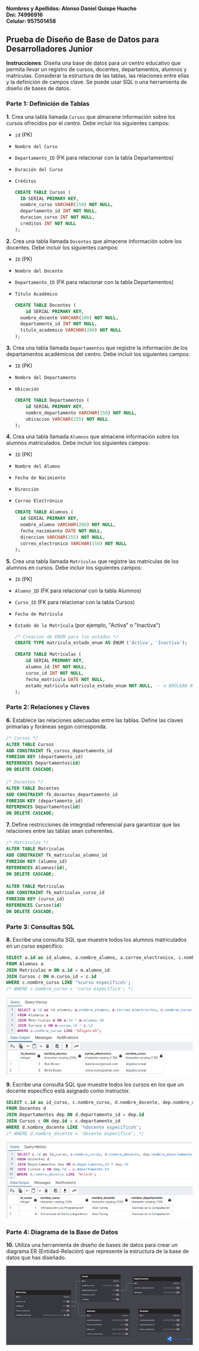 #### Nombres y Apellidos: **Alonso Daniel Quispe Huacho** <br> Dni: **74996916** <br> Celular: **957501458**

## Prueba de Diseño de Base de Datos para Desarrolladores Junior

**Instrucciones**: Diseña una base de datos para un centro educativo que permita llevar un registro de cursos, docentes, departamentos, alumnos y matrículas. Considerar la estructura de las tablas, las relaciones entre ellas y la definición de campos clave. Se puede usar SQL o una herramienta de diseño de bases de datos.

### Parte 1: Definición de Tablas

**1.** Crea una tabla llamada `Cursos` que almacene información sobre los cursos ofrecidos por el centro. Debe incluir los siguientes campos:
- `id` (PK)
- `Nombre del Curso`
- `Departamento_ID` (FK para relacionar con la tabla Departamentos)
- `Duración del Curso`
- `Créditos`

  ```sql
  CREATE TABLE Cursos (
    ID SERIAL PRIMARY KEY,
    nombre_curso VARCHAR(150) NOT NULL,
    departamento_id INT NOT NULL,
    duracion_curso INT NOT NULL,
    creditos INT NOT NULL
  );
  ```

**2.** Crea una tabla llamada `Docentes` que almacene información sobre los docentes. Debe incluir los siguientes campos:
- `ID` (PK)
- `Nombre del Docente`
- `Departamento_ID` (FK para relacionar con la tabla Departamentos)
- `Título Académico`

  ```sql
  CREATE TABLE Docentes (
	  id SERIAL PRIMARY KEY,
  	nombre_docente VARCHAR(200) NOT NULL,
  	departamento_id INT NOT NULL,
  	titulo_academico VARCHAR(200) NOT NULL
  );
  ```

**3.** Crea una tabla llamada `Departamentos` que registre la información de los departamentos académicos del centro. Debe incluir los siguientes campos:
- `ID` (PK)
- `Nombre del Departamento`
- `Ubicación`

  ```sql
  CREATE TABLE Departamentos (
	  id SERIAL PRIMARY KEY,
	  nombre_departamento VARCHAR(150) NOT NULL,
	  ubicacion	VARCHAR(255) NOT NULL
  );
  ```

**4.** Crea una tabla llamada `Alumnos` que almacene información sobre los alumnos matriculados. Debe incluir los siguientes campos:
- `ID` (PK)
- `Nombre del Alumno`
- `Fecha de Nacimiento`
- `Dirección`
- `Correo Electrónico`

  ```sql
  CREATE TABLE Alumnos (
  	id SERIAL PRIMARY KEY,
  	nombre_alumno VARCHAR(200) NOT NULL,
  	fecha_nacimiento DATE NOT NULL,
  	direccion VARCHAR(255) NOT NULL,
  	correo_electronico VARCHAR(150) NOT NULL
  );
  ```

**5.** Crea una tabla llamada `Matrículas` que registre las matrículas de los alumnos en cursos. Debe incluir los siguientes campos:
- `ID` (PK)
- `Alumno_ID` (FK para relacionar con la tabla Alumnos)
- `Curso_ID` (FK para relacionar con la tabla Cursos)
- `Fecha de Matrícula`
- `Estado de la Matrícula` (por ejemplo, "Activa" o "Inactiva")

  ```sql
  /* Creacion de ENUM para los estados */
  CREATE TYPE matricula_estado_enum AS ENUM ('Activa', 'Inactiva');
  ```

  ```sql
  CREATE TABLE Matriculas (
	  id SERIAL PRIMARY KEY,
	  alumno_id INT NOT NULL,
	  curso_id INT NOT NULL,
	  fecha_matricula DATE NOT NULL,
      estado_matricula matricula_estado_enum NOT NULL, -- o BOOLEAN NOT NULL
  );
  ```

### Parte 2: Relaciones y Claves

**6.** Establece las relaciones adecuadas entre las tablas. Define las claves primarias y foráneas según corresponda.

  ```sql
  /* Cursos */
  ALTER TABLE Cursos
  ADD CONSTRAINT fk_cursos_departamento_id
  FOREIGN KEY (departamento_id) 
  REFERENCES Departamentos(id)
  ON DELETE CASCADE;

  /* Docentes */
  ALTER TABLE Docentes
  ADD CONSTRAINT fk_docentes_departamento_id
  FOREIGN KEY (departamento_id) 
  REFERENCES Departamentos(id)
  ON DELETE CASCADE;
  ```
**7.** Define restricciones de integridad referencial para garantizar que las relaciones entre las tablas sean coherentes.

  ```sql
  /* Matrículas */
  ALTER TABLE Matriculas
  ADD CONSTRAINT fk_matriculas_alumno_id
FOREIGN KEY (alumno_id) 
  REFERENCES Alumnos(id),
ON DELETE CASCADE;

  ALTER TABLE Matriculas
ADD CONSTRAINT fk_matriculas_curso_id
FOREIGN KEY (curso_id) 
  REFERENCES Cursos(id)
  ON DELETE CASCADE;
  ```
### Parte 3: Consultas SQL

**8.** Escribe una consulta SQL que muestre todos los alumnos matriculados en un curso específico.
  ```sql
  SELECT a.id as id_alumno, a.nombre_alumno, a.correo_electronico, c.nombre_curso
  FROM Alumnos a
  JOIN Matriculas m ON a.id = m.alumno_id
  JOIN Cursos c ON m.curso_id = c.id
  WHERE c.nombre_curso LIKE '%curso específico%'; 
  /* WHERE c.nombre_curso = 'curso específico'; */
  ```
  ![Consulta 1](assets/consulta1.png)

**9.** Escribe una consulta SQL que muestre todos los cursos en los que un docente específico está asignado como instructor.
   ```sql
  SELECT c.id as id_curso, c.nombre_curso, d.nombre_docente, dep.nombre_departamento
  FROM Docentes d
  JOIN Departamentos dep ON d.departamento_id = dep.id
  JOIN Cursos c ON dep.id = c.departamento_id
  WHERE d.nombre_docente LIKE '%docente especifico%';
  /* WHERE d.nombre_docente = 'docente especifico'; */
  ```
  ![Consulta 1](assets/consulta2.png)

### Parte 4: Diagrama de la Base de Datos
**10.** Utiliza una herramienta de diseño de bases de datos para crear un diagrama ER (Entidad-Relación) que represente la estructura de la base de datos que has diseñado.

  ![Consulta 1](assets/diagrama-ER.png)
